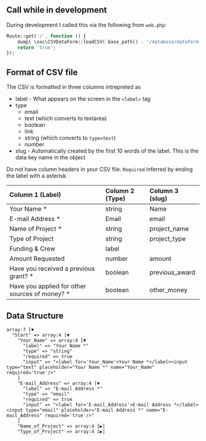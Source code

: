 


Call while in development
-
During development I called this via the following from `web.php`:

```php
Route::get('/', function () {
    dump( \soc\CSVDataForm::loadCSV( base_path() . '/database/dataform.csv'));
    return 'true';
});
```


Format of CSV file
-

The CSV is formatted in three columns intrepreted as 
- label - What appears on the screen in the `<label>` tag
- type
    - email
    - text (which converts to textarea)
    - boolean
    - link
    - string (which converts to `type=text`)
    - number
- slug - Automatically created by the first 10 words of the label. This is the data key name in the object

Do not have column headers in your CSV file. `Required` inferred by ending the label with a asterisk.  

| Column 1 (Label)      | Column 2 (Type)    | Column 3  (slug)   |
| :------------- | :---------- | :----------- |
| Your Name *	|   string	|       Name|
|E-mail Address *	|Email|	email|
|Name of Project *	|string|	project_name|
|Type of Project	|string	|project_type|
|Funding & Crew	|label|	|
|Amount Requested	|number|	amount|
|Have you received a previous grant? *	|boolean|	previous_award|
|Have you applied for other sources of money? *	|boolean|	other_money|


Data Structure
-
```
array:7 [▼
  "Start" => array:4 [▼
    "Your_Name" => array:4 [▼
      "label" => "Your Name *"
      "type" => "string"
      "required" => true
      "input" => "<label for='Your_Name'>Your Name *</label><input type="text" placeholder="Your Name *" name="Your_Name" required='true'/>"
    ]
    "E-mail_Address" => array:4 [▼
      "label" => "E-mail Address *"
      "type" => "email"
      "required" => true
      "input" => "<label for='E-mail_Address'>E-mail Address *</label><input type="email" placeholder="E-mail Address *" name="E-mail_Address" required='true'/>"
    ]
    "Name_of_Project" => array:4 [▶]
    "Type_of_Project" => array:4 [▶]
```
